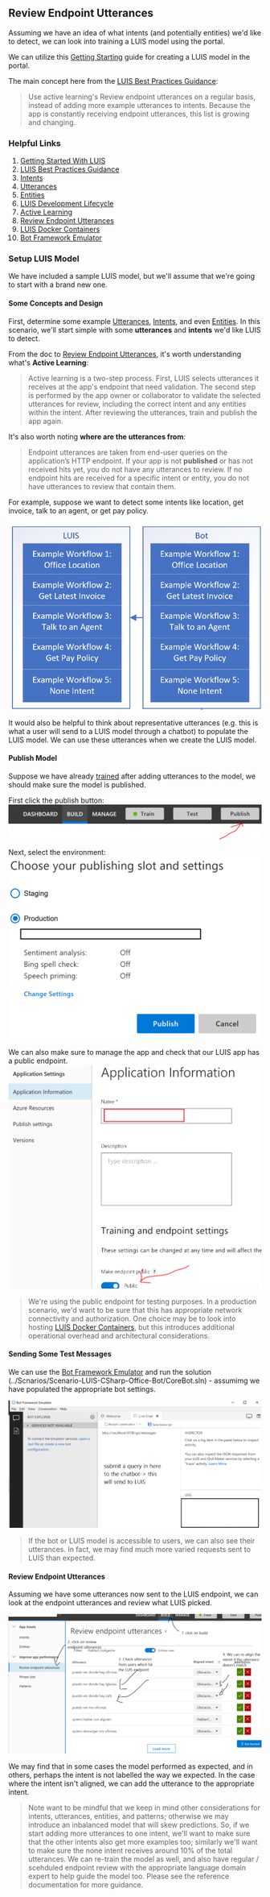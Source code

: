 ## Review Endpoint Utterances

Assuming we have an idea of what intents (and potentially entities) we'd like to detect, we can look into training a LUIS model using the portal.

We can utilize this [Getting Starting](https://docs.microsoft.com/en-us/azure/cognitive-services/luis/get-started-portal-build-app) guide for creating a LUIS model in the portal.

The main concept here from the [LUIS Best Practices Guidance](https://docs.microsoft.com/en-us/azure/cognitive-services/luis/luis-concept-best-practices#do-leverage-the-suggest-feature-for-active-learning):
> Use active learning's Review endpoint utterances on a regular basis, instead of adding more example utterances to intents. Because the app is constantly receiving endpoint utterances, this list is growing and changing.

### Helpful Links
1. [Getting Started With LUIS](https://docs.microsoft.com/en-us/azure/cognitive-services/luis/get-started-portal-build-app)
1. [LUIS Best Practices Guidance](https://docs.microsoft.com/en-us/azure/cognitive-services/luis/luis-concept-best-practices#do-leverage-the-suggest-feature-for-active-learning)
1. [Intents](https://docs.microsoft.com/en-us/azure/cognitive-services/luis/luis-concept-intent)
1. [Utterances](https://docs.microsoft.com/en-us/azure/cognitive-services/luis/luis-concept-utterance)
1. [Entities](https://docs.microsoft.com/en-us/azure/cognitive-services/luis/luis-concept-entity-types)
1. [LUIS Development Lifecycle](https://docs.microsoft.com/en-us/azure/cognitive-services/luis/luis-concept-app-iteration)
1. [Active Learning](https://docs.microsoft.com/en-us/azure/cognitive-services/luis/luis-concept-review-endpoint-utterances)
1. [Review Endpoint Utterances](https://docs.microsoft.com/en-us/azure/cognitive-services/luis/luis-how-to-review-endpoint-utterances)
1. [LUIS Docker Containers](https://docs.microsoft.com/en-us/azure/cognitive-services/LUIS/luis-container-howto?tabs=v3)
1. [Bot Framework Emulator](https://docs.microsoft.com/en-us/azure/bot-service/bot-service-debug-emulator?view=azure-bot-service-4.0&tabs=csharp)
### Setup LUIS Model

We have included a sample LUIS model, but we'll assume that we're going to start with a brand new one.

#### Some Concepts and Design

First, determine some example [Utterances](https://docs.microsoft.com/en-us/azure/cognitive-services/luis/luis-concept-utterance), [Intents](https://docs.microsoft.com/en-us/azure/cognitive-services/luis/luis-concept-intent), and even [Entities](https://docs.microsoft.com/en-us/azure/cognitive-services/luis/luis-concept-entity-types).  In this scenario, we'll start simple with some **utterances** and **intents** we'd like LUIS to detect.

From the doc to [Review Endpoint Utterances](https://docs.microsoft.com/en-us/azure/cognitive-services/luis/luis-concept-review-endpoint-utterances), it's worth understanding what's **Active Learning**:

> Active learning is a two-step process. First, LUIS selects utterances it receives at the app's endpoint that need validation. The second step is performed by the app owner or collaborator to validate the selected utterances for review, including the correct intent and any entities within the intent. After reviewing the utterances, train and publish the app again.

It's also worth noting **where are the utterances from**:

> Endpoint utterances are taken from end-user queries on the application’s HTTP endpoint. If your app is not **published** or has not received hits yet, you do not have any utterances to review. If no endpoint hits are received for a specific intent or entity, you do not have utterances to review that contain them.

For example, suppose we want to detect some intents like location, get invoice, talk to an agent, or get pay policy.

![Design Intents](../Media/Scenario-Review-Endpoint-Utterances/scenario.png)

It would also be helpful to think about representative utterances (e.g. this is what a user will send to a LUIS model through a chatbot) to populate the LUIS model.  We can use these utterances when we create the LUIS model.

#### Publish Model

Suppose we have already [trained](./README-LUIS-Training-Portal.md) after adding utterances to the model, we should make sure the model is published.

First click the publish button:
![Publish Model](../Media/Scenario-Review-Endpoint-Utterances/scenario-0.png)

Next, select the environment:
![Publish Model](../Media/Scenario-Review-Endpoint-Utterances/scenario-1.png)

We can also make sure to manage the app and check that our LUIS app has a public endpoint.
![Model Has Endpoint](../Media/Scenario-Review-Endpoint-Utterances/scenario-2.png)

> We're using the public endpoint for testing purposes.  In a production scenario, we'd want to be sure that this has appropriate network connectivity and authorization.  One choice may be to look into hosting [LUIS Docker Containers](https://docs.microsoft.com/en-us/azure/cognitive-services/LUIS/luis-container-howto?tabs=v3), but this introduces additional operational overhead and architectural considerations.

#### Sending Some Test Messages

We can use the [Bot Framework Emulator](https://docs.microsoft.com/en-us/azure/bot-service/bot-service-debug-emulator?view=azure-bot-service-4.0&tabs=csharp) and run the solution (../Scnarios/Scenario-LUIS-CSharp-Office-Bot/CoreBot.sln) - assumimg we have populated the appropriate bot settings.

![Use Bot Framework Emulator](../Media/Scenario-Review-Endpoint-Utterances/scenario-3.png)

> If the bot or LUIS model is accessible to users, we can also see their utterances.  In fact, we may find much more varied requests sent to LUIS than expected.

#### Review Endpoint Utterances

Assuming we have some utterances now sent to the LUIS endpoint, we can look at the endpoint utterances and review what LUIS picked.

![Review Endpoint Utterances](../Media/Scenario-Review-Endpoint-Utterances/scenario-4.png)

We may find that in some cases the model performed as expected, and in others, perhaps the intent is not labelled the way we expected.  In the case where the intent isn't aligned, we can add the utterance to the appropriate intent.

> Note want to be mindful that we keep in mind other considerations for intents, utterances, entities, and patterns; otherwise we may introduce an inbalanced model that will skew predictions.  So, if we start adding more utterances to one intent, we'll want to make sure that the other intents also get more examples too; similarly we'll want to make sure the none intent receives around 10% of the total utterances.  We can re-train the model as well, and also have regular / scehduled endpoint review with the appropriate language domain expert to help guide the model too.  Please see the reference documentation for more guidance.